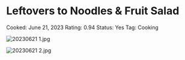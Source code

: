 # Leftovers to Noodles & Fruit Salad

Cooked: June 21, 2023
Rating: 0.94
Status: Yes
Tag: Cooking

![20230621 1.jpg](20230621_1.jpg)

![20230621 2.jpg](20230621_2.jpg)
